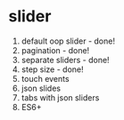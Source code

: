# slider

1. default oop slider - done!
2. pagination - done!
3. separate sliders - done!
4. step size - done!
5. touch events
6. json slides
7. tabs with json sliders
8. ES6+
